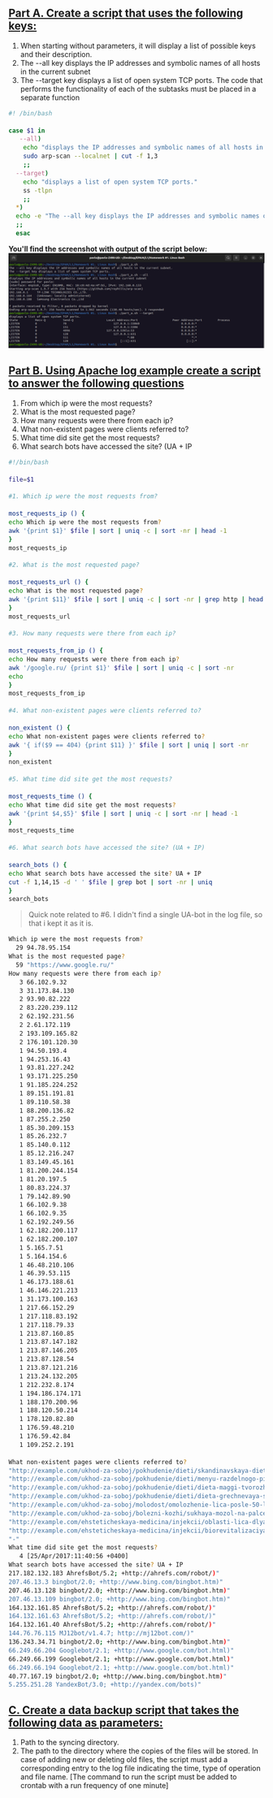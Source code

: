 
## [Part A. Create a script that uses the following keys:](https://github.com/ilovekharkiv/EPAM-L1/blob/master/Homework%20%231.%20Linux%20Bash/Homework%20%231.%20Linux%20Bash.md#part-a-create-a-script-that-uses-the-following-keys) 


1. When starting without parameters, it will display a list of possible keys and their description.
2. The --all key displays the IP addresses and symbolic names of all hosts in the current subnet
3. The --target key displays a list of open system TCP ports.
The code that performs the functionality of each of the subtasks must be placed in a separate function

```bash
#! /bin/bash

case $1 in
   --all)
    echo "displays the IP addresses and symbolic names of all hosts in the current subnet" 
    sudo arp-scan --localnet | cut -f 1,3 
    ;;
  --target)
    echo "displays a list of open system TCP ports."
    ss -tlpn
    ;; 
  *)
  echo -e "The --all key displays the IP addresses and symbolic names of all hosts in the current subnet.\nThe --target key displays a list of open system TCP ports."
  ;;
  esac
```
**You'll find the screenshot with output of the script below:**
![This is a alt text.](/Screenshots/linux_bash_1.png "Script output")


## [Part B. Using Apache log example create a script to answer the following questions](https://github.com/ilovekharkiv/EPAM-L1/blob/master/Homework%20%231.%20Linux%20Bash.md#part-2) 
1. From which ip were the most requests?
2. What is the most requested page?
3. How many requests were there from each ip?
4. What non-existent pages were clients referred to?
5. What time did site get the most requests?
6. What search bots have accessed the site? (UA + IP


```bash
#!/bin/bash

file=$1

#1. Which ip were the most requests from?

most_requests_ip () {
echo Which ip were the most requests from?
awk '{print $1}' $file | sort | uniq -c | sort -nr | head -1
}
most_requests_ip

#2. What is the most requested page?

most_requests_url () {
echo What is the most requested page?
awk '{print $11}' $file | sort | uniq -c | sort -nr | grep http | head -1
}
most_requests_url

#3. How many requests were there from each ip?

most_requests_from_ip () {
echo How many requests were there from each ip?
awk '/google.ru/ {print $1}' $file | sort | uniq -c | sort -nr
echo
}
most_requests_from_ip

#4. What non-existent pages were clients referred to?

non_existent () {
echo What non-existent pages were clients referred to?
awk '{ if($9 == 404) {print $11} }' $file | sort | uniq | sort -nr
}
non_existent

#5. What time did site get the most requests?

most_requests_time () {
echo What time did site get the most requests?
awk '{print $4,$5}' $file | sort | uniq -c | sort -nr | head -1
}
most_requests_time

#6. What search bots have accessed the site? (UA + IP)

search_bots () {
echo What search bots have accessed the site? UA + IP
cut -f 1,14,15 -d ' ' $file | grep bot | sort -nr | uniq
}
search_bots
```
>Quick note related to #6. I didn't find a single UA-bot in the log file, so that i kept it as it is.
```bash
Which ip were the most requests from?
  29 94.78.95.154
What is the most requested page?
  59 "https://www.google.ru/"
How many requests were there from each ip?
   3 66.102.9.32
   3 31.173.84.130
   2 93.90.82.222
   2 83.220.239.112
   2 62.192.231.56
   2 2.61.172.119
   2 193.109.165.82
   2 176.101.120.30
   1 94.50.193.4
   1 94.253.16.43
   1 93.81.227.242
   1 93.171.225.250
   1 91.185.224.252
   1 89.151.191.81
   1 89.110.58.38
   1 88.200.136.82
   1 87.255.2.250
   1 85.30.209.153
   1 85.26.232.7
   1 85.140.0.112
   1 85.12.216.247
   1 83.149.45.161
   1 81.200.244.154
   1 81.20.197.5
   1 80.83.224.37
   1 79.142.89.90
   1 66.102.9.38
   1 66.102.9.35
   1 62.192.249.56
   1 62.182.200.117
   1 62.182.200.107
   1 5.165.7.51
   1 5.164.154.6
   1 46.48.210.106
   1 46.39.53.115
   1 46.173.188.61
   1 46.146.221.213
   1 31.173.100.163
   1 217.66.152.29
   1 217.118.83.192
   1 217.118.79.33
   1 213.87.160.85
   1 213.87.147.182
   1 213.87.146.205
   1 213.87.128.54
   1 213.87.121.216
   1 213.24.132.205
   1 212.232.8.174
   1 194.186.174.171
   1 188.170.200.96
   1 188.120.50.214
   1 178.120.82.80
   1 176.59.48.210
   1 176.59.42.84
   1 109.252.2.191

What non-existent pages were clients referred to?
"http://example.com/ukhod-za-soboj/pokhudenie/dieti/skandinavskaya-dieta-dlya-pokhudeniya.html"
"http://example.com/ukhod-za-soboj/pokhudenie/dieti/menyu-razdelnogo-pitaniya-dlya-pokhuden.html"
"http://example.com/ukhod-za-soboj/pokhudenie/dieti/dieta-maggi-tvorozhnyjj-variant.html"
"http://example.com/ukhod-za-soboj/pokhudenie/dieti/dieta-grechnevaya-s-kefirom.html"
"http://example.com/ukhod-za-soboj/molodost/omolozhenie-lica-posle-50-let.html"
"http://example.com/ukhod-za-soboj/bolezni-kozhi/sukhaya-mozol-na-palce-nogi.html"
"http://example.com/ehsteticheskaya-medicina/injekcii/oblasti-lica-dlya-primeneniya-kozhnykh-fi.html"
"http://example.com/ehsteticheskaya-medicina/injekcii/biorevitalizaciya/preparaty-dlya-biorevitalizacii.html"
"-"
What time did site get the most requests?
   4 [25/Apr/2017:11:40:56 +0400]
What search bots have accessed the site? UA + IP 
217.182.132.183 AhrefsBot/5.2; +http://ahrefs.com/robot/)"
207.46.13.3 bingbot/2.0; +http://www.bing.com/bingbot.htm)"
207.46.13.128 bingbot/2.0; +http://www.bing.com/bingbot.htm)"
207.46.13.109 bingbot/2.0; +http://www.bing.com/bingbot.htm)"
164.132.161.85 AhrefsBot/5.2; +http://ahrefs.com/robot/)"
164.132.161.63 AhrefsBot/5.2; +http://ahrefs.com/robot/)"
164.132.161.40 AhrefsBot/5.2; +http://ahrefs.com/robot/)"
144.76.76.115 MJ12bot/v1.4.7; http://mj12bot.com/)"
136.243.34.71 bingbot/2.0; +http://www.bing.com/bingbot.htm)"
66.249.66.204 Googlebot/2.1; +http://www.google.com/bot.html)"
66.249.66.199 Googlebot/2.1; +http://www.google.com/bot.html)"
66.249.66.194 Googlebot/2.1; +http://www.google.com/bot.html)"
40.77.167.19 bingbot/2.0; +http://www.bing.com/bingbot.htm)"
5.255.251.28 YandexBot/3.0; +http://yandex.com/bots)"

```

## [C. Create a data backup script that takes the following data as parameters:](##)
1. Path to the syncing directory.
2. The path to the directory where the copies of the files will be stored.
In case of adding new or deleting old files, the script must add a corresponding entry to the log file
indicating the time, type of operation and file name. [The command to run the script must be added to
crontab with a run frequency of one minute]

